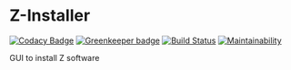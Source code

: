 # Z-Installer

[![Codacy Badge](https://api.codacy.com/project/badge/Grade/d5d7c1b9e5344bbba686769b87710065)](https://www.codacy.com/app/imzacm/Z-Installer?utm_source=github.com&utm_medium=referral&utm_content=imzacm/Z-Installer&utm_campaign=badger)
[![Greenkeeper badge](https://badges.greenkeeper.io/imzacm/Z-Installer.svg)](https://greenkeeper.io/)
[![Build Status](https://travis-ci.org/imzacm/Z-Installer.svg?branch=master)](https://travis-ci.org/imzacm/Z-Installer)
[![Maintainability](https://api.codeclimate.com/v1/badges/ed1c85074fa35c5ef1a4/maintainability)](https://codeclimate.com/github/imzacm/Z-Installer/maintainability)

GUI to install Z software
